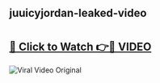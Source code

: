 ## juuicyjordan-leaked-video 

# <h2><a href="http://freeplayer.one?title=juuicyjordan-leaked-video&ref=21J">🔗 Click to Watch 👉🔴 VIDEO</a></h2>

<a href="http://freeplayer.one?title=juuicyjordan-leaked-video&ref=21J" rel="nofollow" data-target="animated-image.originalLink"><img src="https://i.ibb.co.com/xMMVF88/686577567.gif" alt="Viral Video Original" style="max-width: 100%; display: inline-block;" data-target="animated-image.originalImage"></a>


